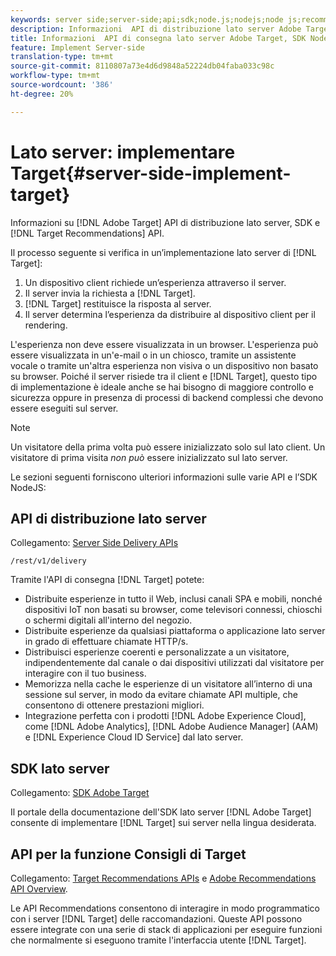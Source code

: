 ```yaml
---
keywords: server side;server-side;api;sdk;node.js;nodejs;node js;recommendations api;api:apis
description: Informazioni  API di distribuzione lato server Adobe Target, SDK e API Recommendations Target.
title: Informazioni  API di consegna lato server Adobe Target, SDK Node.js e API Recommendations Target.
feature: Implement Server-side
translation-type: tm+mt
source-git-commit: 8110807a73e4d6d9848a52224db04faba033c98c
workflow-type: tm+mt
source-wordcount: '386'
ht-degree: 20%

---
```



# Lato server: implementare Target{#server-side-implement-target}

Informazioni su [!DNL Adobe Target] API di distribuzione lato server, SDK e [!DNL Target Recommendations] API.

Il processo seguente si verifica in un’implementazione lato server di [!DNL Target]:

1. Un dispositivo client richiede un’esperienza attraverso il server.
1. Il server invia la richiesta a [!DNL Target].
1. [!DNL Target] restituisce la risposta al server.
1. Il server determina l’esperienza da distribuire al dispositivo client per il rendering.

L&#39;esperienza non deve essere visualizzata in un browser. L&#39;esperienza può essere visualizzata in un&#39;e-mail o in un chiosco, tramite un assistente vocale o tramite un&#39;altra esperienza non visiva o un dispositivo non basato su browser. Poiché il server risiede tra il client e [!DNL Target], questo tipo di implementazione è ideale anche se hai bisogno di maggiore controllo e sicurezza oppure in presenza di processi di backend complessi che devono essere eseguiti sul server.

>[!NOTE]
>
>Un visitatore della prima volta può essere inizializzato solo sul lato client. Un visitatore di prima visita *non può* essere inizializzato sul lato server.

Le sezioni seguenti forniscono ulteriori informazioni sulle varie API e l’SDK NodeJS:

## API di distribuzione lato server

Collegamento: [Server Side Delivery APIs](https://developers.adobetarget.com/api/delivery-api/)

`/rest/v1/delivery`

Tramite l&#39;API di consegna [!DNL Target] potete:

* Distribuite esperienze in tutto il Web, inclusi canali SPA e mobili, nonché dispositivi IoT non basati su browser, come televisori connessi, chioschi o schermi digitali all&#39;interno del negozio.
* Distribuite esperienze da qualsiasi piattaforma o applicazione lato server in grado di effettuare chiamate HTTP/s.
* Distribuisci esperienze coerenti e personalizzate a un visitatore, indipendentemente dal canale o dai dispositivi utilizzati dal visitatore per interagire con il tuo business.
* Memorizza nella cache le esperienze di un visitatore all’interno di una sessione sul server, in modo da evitare chiamate API multiple, che consentono di ottenere prestazioni migliori.
* Integrazione perfetta con i prodotti [!DNL Adobe Experience Cloud], come [!DNL Adobe Analytics], [!DNL Adobe Audience Manager] (AAM) e [!DNL Experience Cloud ID Service] dal lato server.

## SDK lato server

Collegamento: [ SDK Adobe Target](https://adobetarget-sdks.gitbook.io/docs/)

Il portale della documentazione dell&#39;SDK lato server [!DNL Adobe Target] consente di implementare [!DNL Target] sui server nella lingua desiderata.

## API per la funzione Consigli di Target

Collegamento: [Target Recommendations APIs](https://developers.adobetarget.com/api/recommendations) e [ Adobe Recommendations API Overview](https://experienceleague.adobe.com/docs/target-learn/recommendations-api-tutorial/recs-api-overview.html).

Le API Recommendations consentono di interagire in modo programmatico con i server [!DNL Target] delle raccomandazioni. Queste API possono essere integrate con una serie di stack di applicazioni per eseguire funzioni che normalmente si eseguono tramite l&#39;interfaccia utente [!DNL Target].
